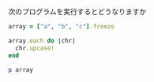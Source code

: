 次のプログラムを実行するとどうなりますか

```ruby
array = ["a", "b", "c"].freeze

array.each do |chr|
  chr.upcase!
end

p array
```
